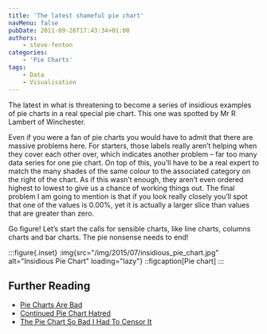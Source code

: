 ```yaml
---
title: 'The latest shameful pie chart'
navMenu: false
pubDate: 2011-09-26T17:43:34+01:00
authors:
    - steve-fenton
categories:
    - 'Pie Charts'
tags:
    - Data
    - Visualisation
---
```


The latest in what is threatening to become a series of insidious examples of pie charts in a real special pie chart. This one was spotted by Mr R Lambert of Winchester.

Even if you were a fan of pie charts you would have to admit that there are massive problems here. For starters, those labels really aren’t helping when they cover each other over, which indicates another problem – far too many data series for one pie chart. On top of this, you’ll have to be a real expert to match the many shades of the same colour to the associated category on the right of the chart. As if this wasn’t enough, they aren’t even ordered highest to lowest to give us a chance of working things out. The final problem I am going to mention is that if you look really closely you’ll spot that one of the values is 0.00%, yet it is actually a larger slice than values that are greater than zero.

Go figure! Let’s start the calls for sensible charts, like line charts, columns charts and bar charts. The pie nonsense needs to end!

:::figure{.inset}
:img{src="/img/2015/07/insidious_pie_chart.jpg" alt="Insidious Pie Chart" loading="lazy"}
::figcaption[Pie chart]
:::

## Further Reading

- [Pie Charts Are Bad](/blog/2009/04/pie-charts-are-bad/)
- [Continued Pie Chart Hatred](/blog/2010/12/continued-pie-chart-hatred/)
- [The Pie Chart So Bad I Had To Censor It](/blog/2011/09/the-pie-chart-so-bad-i-had-to-censor-it/)